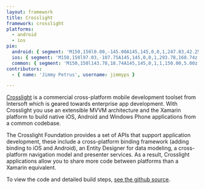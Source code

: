 ```yaml
---
layout: framework
title: Crosslight
framework: crosslight
platforms:
  - android
  - ios
pie:
  android: { segment: 'M150,150l0.00,-145.00A145,145,0,0,1,247.03,42.25z', line: 'M150,150l97.03,-107.75' }
  ios: { segment: 'M150,150l97.03,-107.75A145,145,0,0,1,293.78,168.74z', line: 'M150,150l143.78,18.74' }
  common: { segment: 'M150,150l143.78,18.74A145,145,0,1,1,150.00,5.00z', line: 'M150,150l-0.00,-145.00' }
contributors:
  - { name: 'Jimmy Petrus', username: jimmyps }

---
```


[Crosslight](http://www.intersoftsolutions.com/crosslight) is a commercial cross-platform mobile development toolset from Intersoft which is geared towards enterprise app development. With Crosslight you use an extensible MVVM architecture and the Xamarin platform to build native iOS, Android and Windows Phone applications from a common codebase.

The Crosslight Foundation provides a set of APIs that support application development, these include a cross-platform binding framework (adding binding to iOS and Android), an Entity Designer for data modeling, a cross-platform navigation model and presenter services. As a result, Crosslight applications allow you to share more code between platforms than a Xamarin equivalent.


To view the code and detailed build steps, <a href='{{ site.githuburl }}/tree/master/crosslight'>see the github source</a>.